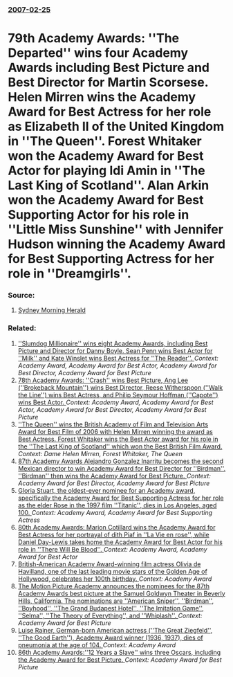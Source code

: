 ### [2007-02-25](/news/2007/02/25/index.md)

#  79th Academy Awards: ''The Departed'' wins four Academy Awards including Best Picture and Best Director for Martin Scorsese. Helen Mirren wins the Academy Award for Best Actress for her role as Elizabeth II of the United Kingdom in ''The Queen''. Forest Whitaker won the Academy Award for Best Actor for playing Idi Amin in ''The Last King of Scotland''. Alan Arkin won the Academy Award for Best Supporting Actor for his role in ''Little Miss Sunshine'' with Jennifer Hudson winning the Academy Award for Best Supporting Actress for her role in ''Dreamgirls''. 




### Source:

1. [Sydney Morning Herald](http://www.smh.com.au/news/oscars-2007/oscars-for-mirren-and-happy-feet-not-for-cate/2007/02/26/1172338525207.html)

### Related:

1. [ ''Slumdog Millionaire'' wins eight Academy Awards, including Best Picture and Director for Danny Boyle. Sean Penn wins Best Actor for ''Milk'' and Kate Winslet wins Best Actress for ''The Reader''. ](/news/2009/02/22/slumdog-millionaire-wins-eight-academy-awards-including-best-picture-and-director-for-danny-boyle-sean-penn-wins-best-actor-for-mil.md) _Context: Academy Award, Academy Award for Best Actor, Academy Award for Best Director, Academy Award for Best Picture_
2. [ 78th Academy Awards: ''Crash'' wins Best Picture, Ang Lee (''Brokeback Mountain'') wins Best Director, Reese Witherspoon (''Walk the Line'') wins Best Actress, and Philip Seymour Hoffman (''Capote'') wins Best Actor. ](/news/2006/03/5/78th-academy-awards-crash-wins-best-picture-ang-lee-brokeback-mountain-wins-best-director-reese-witherspoon-walk-the-line.md) _Context: Academy Award, Academy Award for Best Actor, Academy Award for Best Director, Academy Award for Best Picture_
3. [ ''The Queen'' wins the British Academy of Film and Television Arts Award for Best Film of 2006 with Helen Mirren winning the award as Best Actress. Forest Whitaker wins the Best Actor award for his role in the ''The Last King of Scotland'' which won the Best British Film Award. ](/news/2007/02/11/the-queen-wins-the-british-academy-of-film-and-television-arts-award-for-best-film-of-2006-with-helen-mirren-winning-the-award-as-best.md) _Context: Dame Helen Mirren, Forest Whitaker, The Queen_
4. [87th Academy Awards Alejandro Gonzalez Inarritu becomes the second Mexican director to win Academy Award for Best Director for ''Birdman''. ''Birdman'' then wins the Academy Award for Best Picture. ](/news/2015/02/22/87th-academy-awards-palejandro-gonza-lez-ia-a-rritu-becomes-the-second-mexican-director-to-win-academy-award-for-best-director-for-birdman.md) _Context: Academy Award for Best Director, Academy Award for Best Picture_
5. [Gloria Stuart, the oldest-ever nominee for an Academy award, specifically the Academy Award for Best Supporting Actress for her role as the elder Rose in the 1997 film ''Titanic'', dies in Los Angeles, aged 100. ](/news/2010/09/27/gloria-stuart-the-oldest-ever-nominee-for-an-academy-award-specifically-the-academy-award-for-best-supporting-actress-for-her-role-as-the.md) _Context: Academy Award, Academy Award for Best Supporting Actress_
6. [ 80th Academy Awards: Marion Cotillard wins the Academy Award for Best Actress for her portrayal of dith Piaf in ''La Vie en rose'', while Daniel Day-Lewis takes home the Academy Award for Best Actor for his role in ''There Will Be Blood''. ](/news/2008/02/24/80th-academy-awards-p-marion-cotillard-wins-the-academy-award-for-best-actress-for-her-portrayal-of-edith-piaf-in-la-vie-en-rose-while.md) _Context: Academy Award, Academy Award for Best Actor_
7. [British-American Academy Award-winning film actress Olivia de Havilland, one of the last leading movie stars of the Golden Age of Hollywood, celebrates her 100th birthday. ](/news/2016/07/1/britishaamerican-academy-awardawinning-film-actress-olivia-de-havilland-one-of-the-last-leading-movie-stars-of-the-golden-age-of-hollyw.md) _Context: Academy Award_
8. [The Motion Picture Academy announces the nominees for the 87th Academy Awards best picture at the Samuel Goldwyn Theater in Beverly Hills, California. The nominations are ''American Sniper'', ''Birdman'', ''Boyhood'', ''The Grand Budapest Hotel'', ''The Imitation Game'', ''Selma'', ''The Theory of Everything'', and ''Whiplash''. ](/news/2015/01/15/the-motion-picture-academy-announces-the-nominees-for-the-87th-academy-awards-best-picture-at-the-samuel-goldwyn-theater-in-beverly-hills-c.md) _Context: Academy Award for Best Picture_
9. [Luise Rainer, German-born American actress (''The Great Ziegfeld'', ''The Good Earth''), Academy Award winner (1936, 1937), dies of pneumonia at the age of 104. ](/news/2014/12/30/luise-rainer-german-born-american-actress-the-great-ziegfeld-the-good-earth-academy-award-winner-1936-1937-dies-of-pneumoni.md) _Context: Academy Award_
10. [86th Academy Awards:''12 Years a Slave'' wins three Oscars, including the Academy Award for Best Picture. ](/news/2014/03/3/86th-academy-awards-p-12-years-a-slave-wins-three-oscars-including-the-academy-award-for-best-picture.md) _Context: Academy Award for Best Picture_
